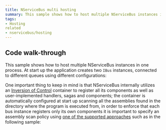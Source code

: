 ```yaml
---
title: NServiceBus multi hosting
summary: This sample shows how to host multiple NServiceBus instances in one process.
tags:
- Hosting
related
- nservicebus/hosting
---
```


## Code walk-through

This sample shows how to host multiple NServiceBus instances in one process. At start up the application creates two `IBus` instances, connected to different queues using different configurations:

<!-- import multi-hosting -->

One important thing to keep in mind is that NServiceBus internally utilizes an [Inversion of Control](/nservicebus/containers/) container to register all its components as well as user-implemented handlers, sagas and components; the container is automatically configured at start up scanning all the assemblies found in the directory where the program is executed from, in order to enforce that each bus instance registers only its own components it is important to specify an assembly scan policy using [one of the supported approaches](/nservicebus/hosting/assembly-scanning.md) such as in the following sample: 

<!-- import multi-hosting-assembly-scan -->
